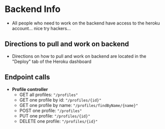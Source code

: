 # Backend Info

- All people who need to work on the backend have access to the heroku account... nice try hackers...

## Directions to pull and work on backend
- Directions on how to pull and work on backend are located in the "Deploy" tab of the Heroku dashboard

## Endpoint calls
- **Profile controller**
	- GET all profiles: `"/profiles"`
	- GET one profile by id: `"/profiles/{id}"`
	- GET one profile by name: `"/profiles/findByName/{name}"`
	- POST one profile: `"/profiles"`
	- PUT one profile: `"/profiles/{id}"`
	- DELETE one profile: `"/profiles/{id}"`
